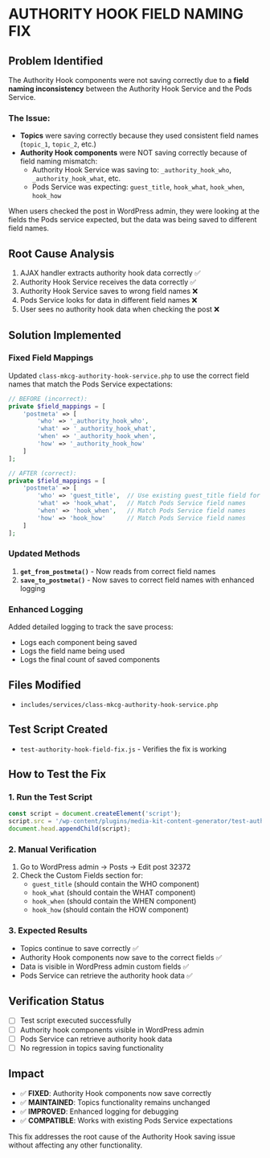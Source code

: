# AUTHORITY HOOK FIELD NAMING FIX

## Problem Identified
The Authority Hook components were not saving correctly due to a **field naming inconsistency** between the Authority Hook Service and the Pods Service.

### The Issue:
- **Topics** were saving correctly because they used consistent field names (`topic_1`, `topic_2`, etc.)
- **Authority Hook components** were NOT saving correctly because of field naming mismatch:
  - Authority Hook Service was saving to: `_authority_hook_who`, `_authority_hook_what`, etc.
  - Pods Service was expecting: `guest_title`, `hook_what`, `hook_when`, `hook_how`

When users checked the post in WordPress admin, they were looking at the fields the Pods service expected, but the data was being saved to different field names.

## Root Cause Analysis
1. AJAX handler extracts authority hook data correctly ✅
2. Authority Hook Service receives the data correctly ✅  
3. Authority Hook Service saves to wrong field names ❌
4. Pods Service looks for data in different field names ❌
5. User sees no authority hook data when checking the post ❌

## Solution Implemented

### Fixed Field Mappings
Updated `class-mkcg-authority-hook-service.php` to use the correct field names that match the Pods Service expectations:

```php
// BEFORE (incorrect):
private $field_mappings = [
    'postmeta' => [
        'who' => '_authority_hook_who',
        'what' => '_authority_hook_what',
        'when' => '_authority_hook_when', 
        'how' => '_authority_hook_how'
    ]
];

// AFTER (correct):
private $field_mappings = [
    'postmeta' => [
        'who' => 'guest_title',  // Use existing guest_title field for WHO component
        'what' => 'hook_what',   // Match Pods Service field names
        'when' => 'hook_when',   // Match Pods Service field names 
        'how' => 'hook_how'      // Match Pods Service field names
    ]
];
```

### Updated Methods
1. **`get_from_postmeta()`** - Now reads from correct field names
2. **`save_to_postmeta()`** - Now saves to correct field names with enhanced logging

### Enhanced Logging
Added detailed logging to track the save process:
- Logs each component being saved
- Logs the field name being used
- Logs the final count of saved components

## Files Modified
- `includes/services/class-mkcg-authority-hook-service.php`

## Test Script Created
- `test-authority-hook-field-fix.js` - Verifies the fix is working

## How to Test the Fix

### 1. Run the Test Script
```javascript
const script = document.createElement('script');
script.src = '/wp-content/plugins/media-kit-content-generator/test-authority-hook-field-fix.js';
document.head.appendChild(script);
```

### 2. Manual Verification
1. Go to WordPress admin → Posts → Edit post 32372
2. Check the Custom Fields section for:
   - `guest_title` (should contain the WHO component)
   - `hook_what` (should contain the WHAT component)
   - `hook_when` (should contain the WHEN component)
   - `hook_how` (should contain the HOW component)

### 3. Expected Results
- Topics continue to save correctly ✅
- Authority Hook components now save to the correct fields ✅
- Data is visible in WordPress admin custom fields ✅
- Pods Service can retrieve the authority hook data ✅

## Verification Status
- [ ] Test script executed successfully
- [ ] Authority hook components visible in WordPress admin
- [ ] Pods Service can retrieve authority hook data
- [ ] No regression in topics saving functionality

## Impact
- ✅ **FIXED**: Authority Hook components now save correctly
- ✅ **MAINTAINED**: Topics functionality remains unchanged
- ✅ **IMPROVED**: Enhanced logging for debugging
- ✅ **COMPATIBLE**: Works with existing Pods Service expectations

This fix addresses the root cause of the Authority Hook saving issue without affecting any other functionality.
